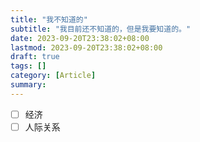 ```yaml
---
title: "我不知道的"
subtitle: "我目前还不知道的，但是我要知道的。"
date: 2023-09-20T23:38:02+08:00
lastmod: 2023-09-20T23:38:02+08:00
draft: true
tags: []
category: [Article]
summary: 
---
```


- [ ] 经济
- [ ] 人际关系
